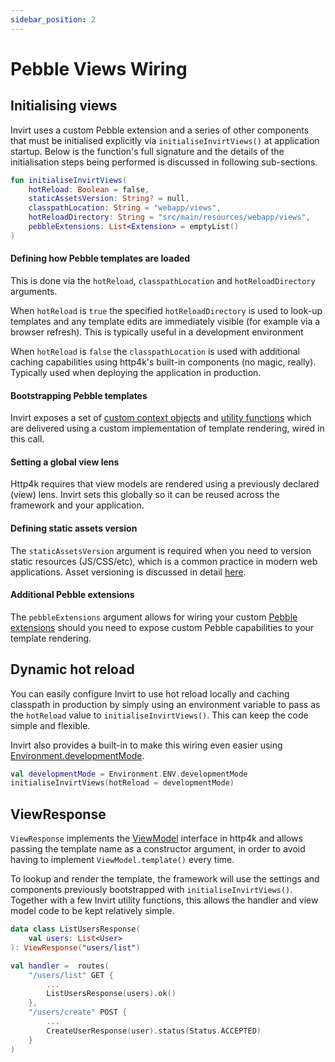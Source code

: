 ```yaml
---
sidebar_position: 2
---
```


# Pebble Views Wiring

## Initialising views
Invirt uses a custom Pebble extension and a series of other components that must be initialised explicitly via
`initialiseInvirtViews()` at application startup. Below is the function's full signature and the details of the initialisation
steps being performed is discussed in following sub-sections.

```kotlin
fun initialiseInvirtViews(
    hotReload: Boolean = false,
    staticAssetsVersion: String? = null,
    classpathLocation: String = "webapp/views",
    hotReloadDirectory: String = "src/main/resources/webapp/views",
    pebbleExtensions: List<Extension> = emptyList()
)
```

#### Defining how Pebble templates are loaded
This is done via the `hotReload`, `classpathLocation` and `hotReloadDirectory` arguments.

When `hotReload` is `true` the specified `hotReloadDirectory` is used to look-up templates and any template edits
are immediately visible (for example via a browser refresh). This is typically useful in a development
environment

When `hotReload` is `false` the `classpathLocation` is used with additional caching capabilities
using http4k's built-in components (no magic, really). Typically used when deploying
the application in production.

#### Bootstrapping Pebble templates
Invirt exposes a set of [custom context objects](/docs/api/invirt-core/pebble/pebble-context-objects) and
[utility functions](/docs/api/invirt-core/pebble/pebble-functions)
which are delivered using a custom implementation of template rendering, wired in this call.

#### Setting a global view lens
Http4k requires that view models are rendered using a previously declared (view) lens. Invirt sets this globally
so it can be reused across the framework and your application.

#### Defining static assets version
The `staticAssetsVersion` argument is required when you need to version static resources (JS/CSS/etc), which is a
common practice in modern web applications. Asset versioning is discussed in detail [here](/docs/framework/static-assets).

#### Additional Pebble extensions
The `pebbleExtensions` argument allows for wiring your custom [Pebble extensions](https://pebbletemplates.io/wiki/guide/extending-pebble/)
should you need to expose custom Pebble capabilities to your template rendering.

## Dynamic hot reload
You can easily configure Invirt to use hot reload locally and caching classpath in production by simply
using an environment variable to pass as the `hotReload` value to `initialiseInvirtViews()`. This can keep
the code simple and flexible.

Invirt also provides a built-in to make this wiring even easier using
[Environment.developmentMode](/docs/api/invirt-core/environment#environmentdevelopmentmode).
```kotlin
val developmentMode = Environment.ENV.developmentMode
initialiseInvirtViews(hotReload = developmentMode)
```

## ViewResponse
`ViewResponse` implements the [ViewModel](https://www.http4k.org/api/org.http4k.template/-view-model/) interface
in http4k and allows passing the template name as a constructor argument, in order to avoid having
to implement `ViewModel.template()` every time.

To lookup and render the template, the framework will use the settings and components previously bootstrapped
with `initialiseInvirtViews()`. Together with a few Invirt utility functions, this allows the handler and
view model code to be kept relatively simple.

```kotlin
data class ListUsersResponse(
    val users: List<User>
): ViewResponse("users/list")

val handler =  routes(
    "/users/list" GET {
        ...
        ListUsersResponse(users).ok()
    },
    "/users/create" POST {
        ...
        CreateUserResponse(user).status(Status.ACCEPTED)
    }
)
```
